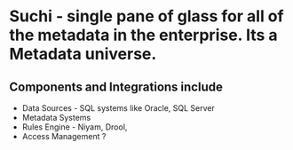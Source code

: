 # Suchi - single pane of glass for all of the metadata in the enterprise. Its a Metadata universe. 

## Components and Integrations include 
* Data Sources - SQL systems like Oracle, SQL Server
* Metadata Systems 
* Rules Engine - Niyam, Drool, 
* Access Management ? 

